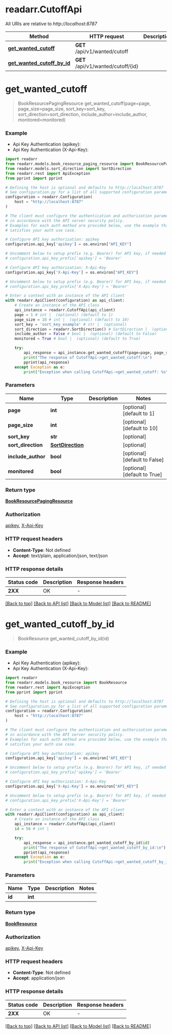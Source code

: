 # readarr.CutoffApi

All URIs are relative to *http://localhost:8787*

Method | HTTP request | Description
------------- | ------------- | -------------
[**get_wanted_cutoff**](CutoffApi.md#get_wanted_cutoff) | **GET** /api/v1/wanted/cutoff | 
[**get_wanted_cutoff_by_id**](CutoffApi.md#get_wanted_cutoff_by_id) | **GET** /api/v1/wanted/cutoff/{id} | 


# **get_wanted_cutoff**
> BookResourcePagingResource get_wanted_cutoff(page=page, page_size=page_size, sort_key=sort_key, sort_direction=sort_direction, include_author=include_author, monitored=monitored)

### Example

* Api Key Authentication (apikey):
* Api Key Authentication (X-Api-Key):

```python
import readarr
from readarr.models.book_resource_paging_resource import BookResourcePagingResource
from readarr.models.sort_direction import SortDirection
from readarr.rest import ApiException
from pprint import pprint

# Defining the host is optional and defaults to http://localhost:8787
# See configuration.py for a list of all supported configuration parameters.
configuration = readarr.Configuration(
    host = "http://localhost:8787"
)

# The client must configure the authentication and authorization parameters
# in accordance with the API server security policy.
# Examples for each auth method are provided below, use the example that
# satisfies your auth use case.

# Configure API key authorization: apikey
configuration.api_key['apikey'] = os.environ["API_KEY"]

# Uncomment below to setup prefix (e.g. Bearer) for API key, if needed
# configuration.api_key_prefix['apikey'] = 'Bearer'

# Configure API key authorization: X-Api-Key
configuration.api_key['X-Api-Key'] = os.environ["API_KEY"]

# Uncomment below to setup prefix (e.g. Bearer) for API key, if needed
# configuration.api_key_prefix['X-Api-Key'] = 'Bearer'

# Enter a context with an instance of the API client
with readarr.ApiClient(configuration) as api_client:
    # Create an instance of the API class
    api_instance = readarr.CutoffApi(api_client)
    page = 1 # int |  (optional) (default to 1)
    page_size = 10 # int |  (optional) (default to 10)
    sort_key = 'sort_key_example' # str |  (optional)
    sort_direction = readarr.SortDirection() # SortDirection |  (optional)
    include_author = False # bool |  (optional) (default to False)
    monitored = True # bool |  (optional) (default to True)

    try:
        api_response = api_instance.get_wanted_cutoff(page=page, page_size=page_size, sort_key=sort_key, sort_direction=sort_direction, include_author=include_author, monitored=monitored)
        print("The response of CutoffApi->get_wanted_cutoff:\n")
        pprint(api_response)
    except Exception as e:
        print("Exception when calling CutoffApi->get_wanted_cutoff: %s\n" % e)
```



### Parameters


Name | Type | Description  | Notes
------------- | ------------- | ------------- | -------------
 **page** | **int**|  | [optional] [default to 1]
 **page_size** | **int**|  | [optional] [default to 10]
 **sort_key** | **str**|  | [optional] 
 **sort_direction** | [**SortDirection**](.md)|  | [optional] 
 **include_author** | **bool**|  | [optional] [default to False]
 **monitored** | **bool**|  | [optional] [default to True]

### Return type

[**BookResourcePagingResource**](BookResourcePagingResource.md)

### Authorization

[apikey](../README.md#apikey), [X-Api-Key](../README.md#X-Api-Key)

### HTTP request headers

 - **Content-Type**: Not defined
 - **Accept**: text/plain, application/json, text/json

### HTTP response details

| Status code | Description | Response headers |
|-------------|-------------|------------------|
**2XX** | OK |  -  |

[[Back to top]](#) [[Back to API list]](../README.md#documentation-for-api-endpoints) [[Back to Model list]](../README.md#documentation-for-models) [[Back to README]](../README.md)

# **get_wanted_cutoff_by_id**
> BookResource get_wanted_cutoff_by_id(id)

### Example

* Api Key Authentication (apikey):
* Api Key Authentication (X-Api-Key):

```python
import readarr
from readarr.models.book_resource import BookResource
from readarr.rest import ApiException
from pprint import pprint

# Defining the host is optional and defaults to http://localhost:8787
# See configuration.py for a list of all supported configuration parameters.
configuration = readarr.Configuration(
    host = "http://localhost:8787"
)

# The client must configure the authentication and authorization parameters
# in accordance with the API server security policy.
# Examples for each auth method are provided below, use the example that
# satisfies your auth use case.

# Configure API key authorization: apikey
configuration.api_key['apikey'] = os.environ["API_KEY"]

# Uncomment below to setup prefix (e.g. Bearer) for API key, if needed
# configuration.api_key_prefix['apikey'] = 'Bearer'

# Configure API key authorization: X-Api-Key
configuration.api_key['X-Api-Key'] = os.environ["API_KEY"]

# Uncomment below to setup prefix (e.g. Bearer) for API key, if needed
# configuration.api_key_prefix['X-Api-Key'] = 'Bearer'

# Enter a context with an instance of the API client
with readarr.ApiClient(configuration) as api_client:
    # Create an instance of the API class
    api_instance = readarr.CutoffApi(api_client)
    id = 56 # int | 

    try:
        api_response = api_instance.get_wanted_cutoff_by_id(id)
        print("The response of CutoffApi->get_wanted_cutoff_by_id:\n")
        pprint(api_response)
    except Exception as e:
        print("Exception when calling CutoffApi->get_wanted_cutoff_by_id: %s\n" % e)
```



### Parameters


Name | Type | Description  | Notes
------------- | ------------- | ------------- | -------------
 **id** | **int**|  | 

### Return type

[**BookResource**](BookResource.md)

### Authorization

[apikey](../README.md#apikey), [X-Api-Key](../README.md#X-Api-Key)

### HTTP request headers

 - **Content-Type**: Not defined
 - **Accept**: application/json

### HTTP response details

| Status code | Description | Response headers |
|-------------|-------------|------------------|
**2XX** | OK |  -  |

[[Back to top]](#) [[Back to API list]](../README.md#documentation-for-api-endpoints) [[Back to Model list]](../README.md#documentation-for-models) [[Back to README]](../README.md)

